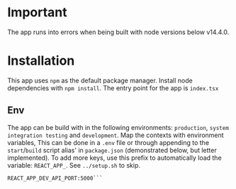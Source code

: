 # Important
The app runs into errors when being built with node versions below v14.4.0.

# Installation
This app uses `npm` as the default package manager. Install node dependencies with `npm install`. The entry point for the app is `index.tsx`


## Env
The app can be build with in the following environments: `production`, `system integration testing` and `development`. Map the contexts with environment variables, This can be done in a `.env` file or through appending to the `start`/`build` script alias' in `package.json` (demonstrated below, but letter implemented). To add more keys, use this prefix to automatically load the variable: `REACT_APP_`.
See `../setup.sh` to skip.
```REACT_APP_NODE_ENV=[sit, production, developement]
REACT_APP_DEV_API_PORT:5000```
